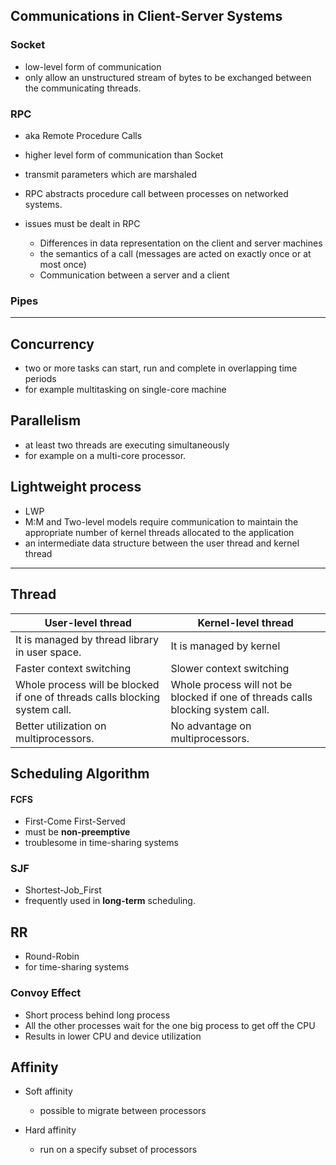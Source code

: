 ## Communications in Client-Server Systems
### Socket

- low-level form of communication
- only allow an unstructured stream of bytes to be exchanged between the communicating threads.


### RPC
- aka Remote Procedure Calls

- higher level form of communication than Socket

- transmit parameters which are marshaled

- RPC abstracts procedure call between processes on networked systems.

- issues must be dealt in RPC
	- Differences in data representation on the client and server machines
	- the semantics of a call (messages are acted on exactly once or at most once)
	- Communication between a server and a client
### Pipes

---

## Concurrency

- two or more tasks can start, run and complete in overlapping time periods
- for example multitasking on single-core machine

## Parallelism

- at least two threads are executing simultaneously
- for example on a multi-core processor.

## Lightweight process
- LWP
- M:M and Two-level models require communication to maintain the appropriate number of kernel threads allocated to the application
- an intermediate data structure between the user thread and kernel thread

---
## Thread

| User-level thread                                                           | Kernel-level thread                                                             |
| --------------------------------------------------------------------------- | ------------------------------------------------------------------------------- |
| It is managed by thread library in user space.                               | It is managed by kernel                                                         |
| Faster context switching                                                    | Slower context switching                                                        |
| Whole process will be blocked if one of threads calls blocking system call. | Whole process will not be blocked if one of threads calls blocking system call. |
| Better utilization on multiprocessors.                                      | No advantage on multiprocessors.                                                                                |

## Scheduling Algorithm
#### FCFS
- First-Come First-Served
- must be **non-preemptive**
- troublesome in time-sharing systems

### SJF
- Shortest-Job_First
- frequently used in **long-term** scheduling.


## RR
- Round-Robin
- for time-sharing systems



### Convoy Effect
- Short process behind long process
- All the other processes wait for the one big process to get off the CPU
- Results in lower CPU and device utilization

## Affinity

- Soft affinity
	- possible to migrate between processors

- Hard affinity
	- run on a specify subset of processors




